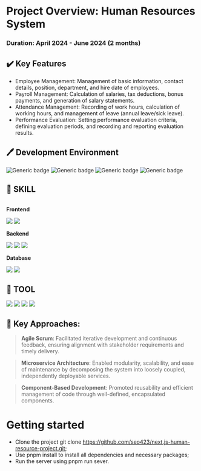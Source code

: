 # Project Overview: Human Resources System
### Duration: April 2024 - June 2024 (2 months)

## ✔️ Key Features
* Employee Management: Management of basic information, contact details, position, department, and hire date of employees.
* Payroll Management: Calculation of salaries, tax deductions, bonus payments, and generation of salary statements.
* Attendance Management: Recording of work hours, calculation of working hours, and management of leave (annual leave/sick leave).
* Performance Evaluation: Setting performance evaluation criteria, defining evaluation periods, and recording and reporting evaluation results.

## 🖊️ Development Environment
![Generic badge](https://img.shields.io/badge/spring--boot-2.7.0-brightgreen.svg)
![Generic badge](https://img.shields.io/badge/jdk-11-orange.svg)
![Generic badge](https://img.shields.io/badge/Gradle-7.5-yellowgreen.svg)
![Generic badge](https://img.shields.io/badge/intelij-2023.2.1-purple.svg) 

## 📝 SKILL
<div style="display:flex; flex-direction:column; align-items:flex-start;">
    <!-- Frontend -->
    <p><strong>Frontend</strong></p>
    <div>
        <img src="https://img.shields.io/badge/typescript-3178C6?style=flat-square&logo=TypeScript&logoColor=white">
        <img src="https://img.shields.io/badge/Next.js-000000?style=flat&logo=CSS3&logoColor=white" />
    </div>
    <!-- Backend -->
    <p><strong>Backend</strong></p>
    <div>
        <img src="https://img.shields.io/badge/Java-007396?style=for-the-badge&logo=Java&logoColor=white"> 
        <img src="https://img.shields.io/badge/MyBatis-000000?style=for-the-badge&logo=MyBatis&logoColor=white">
        <img src="https://img.shields.io/badge/Jpa-83B81A?style=for-the-badge&logo=Jpa&logoColor=yellow">
    </div>
    <!-- Database -->
    <p><strong>Database</strong></p>
    <div>
        <img src="https://img.shields.io/badge/oracle-F80000?style=for-the-badge&logo=Oracle&logoColor=white">
        <img src="https://img.shields.io/badge/PL/SQL-4B4B77?style=for-the-badge&logo=PL/SQL&logoColor=white"> 
    </div>
</div>

## 🔨 TOOL
<div style="display:flex; flex-direction:column; align-items:flex-start;">
    <div>
        <img src="https://img.shields.io/badge/visualstudiocode-007ACC?style=for-the-badge&logo=visualstudiocode&logoColor=white"> 
        <img src="https://img.shields.io/badge/intellijidea-000000?style=for-the-badge&logo=intellijidea&logoColor=white"> 
        <img src="https://img.shields.io/badge/github-181717?style=for-the-badge&logo=github&logoColor=white"> 
        <img src="https://img.shields.io/badge/Sourcetree-0052CC?style=for-the-badge&logo=Sourcetree&logoColor=white"> 
    </div>
</div>

## 📌 Key Approaches:

> **Agile Scrum**: Facilitated iterative development and continuous feedback, ensuring alignment with stakeholder requirements and timely delivery.

> **Microservice Architecture**: Enabled modularity, scalability, and ease of maintenance by decomposing the system into loosely coupled, independently deployable services.

> **Component-Based Development**: Promoted reusability and efficient management of code through well-defined, encapsulated components.


# Getting started
* Clone the project git clone https://github.com/seo423/next.js-human-resource-project.git;
* Use pnpm install to install all dependencies and necessary packages;
* Run the server using pnpm run sever.

